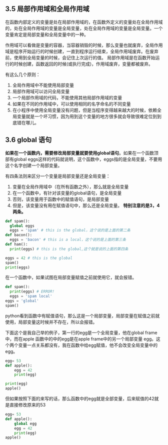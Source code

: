 ## 3.5 局部作用域和全局作用域
在函数内部定义的变量是处在局部作用域的，在函数外定义的变量处在全局作用域的，处在全局作用域的变量是全局变量，处在全局作用域的变量是全局变量。一个变量肯定是局部变量和全局变量中的一种。

作用域可以看做是变量的容器，当容器销毁的时候，那么变量也就废弃，全局作用域是程序开始运行的时候创建，一直到程序运行结束，全局作用域废弃。在废弃前，使用到全局变量的时候，会记住上次运行的值。
局部作用域是在函数开始运行的时候创建，函数返回的时候(或执行完成)，作用域废弃，变量都被废弃。

有这么几个原则：
1. 全局作用域中不能使用局部变量
2. 局部作用域可以访问全局变量
3. 一个局部作用域的代码，不能使用其他局部作用域的变量
4. 如果在不同的作用域中，可以使用相同的名字命名的不同变量
5. 在小程序中使用全局变量没有问题，但是当程序变得越来越大的时候，依赖全局变量就是一个坏习惯，因为用到这个变量的地方很多就会导致很难定位到到底错在哪儿。

## 3.6 global 语句
**如果在一个函数内，需要修改局部变量就要使用global语句**。如果在一个函数顶部有global eggs这样的代码就说明，这个函数中，eggs指的是全局变量，不要用这个名字创建一个局部变量。

有四条法则来区分一个变量是局部变量还是全局变量：
1. 变量在全局作用域中（在所有函数之外），那么就是全局变量
2. 在一个函数中，有针对该变量的global语句，是全局变量
3. 否则，该变量用于函数中的赋值语句，是局部变量
4. 但是，该变量没有用在赋值语句中，那么还是全局变量。
**特别注意的是3，4两条。**
```python
def spam():
  global eggs
  eggs = 'spam' # this is the global，这个说的是上面的第二条
def bacon():
  eggs = 'bacon' # this is a local，这个说的是上面的第三条
def ham():
  print(eggs) # this is the global,这个就是说的上面的第四条

eggs = 42 # this is the global
spam()
print(eggs)
```

在一个函数中，如果试图在局部变量赋值之前就使用它，就会报错。
```python
def spam():
  print(eggs) # ERROR!
  eggs = 'spam local'
eggs = 'global'
spam()
```
python看到函数中有赋值语句，那么这是一个局部变量，局部变量在赋值之前就使用，局部变量这时候并不存在，所以会报错。


下面这个是我自己举的例子，第一行的egg是一个全局变量，他在global frame中，而在apple 函数中的中的egg是在apple frame中的另一个局部变量
egg。这个两个变量一点关系都没有，我在函数中给egg赋值，他不会改变全局变量中的egg。

```python
egg= 53
def apple():
    egg = 42
    print(egg)

print(egg)
apple()
```

但如果按照下面的来写的话，那么函数中的egg就是全部变量，后来赋值的42就是直接修改原来的53
```python
egg= 53
def apple():
    global egg 
    egg = 42
    print(egg)
apple()
```




